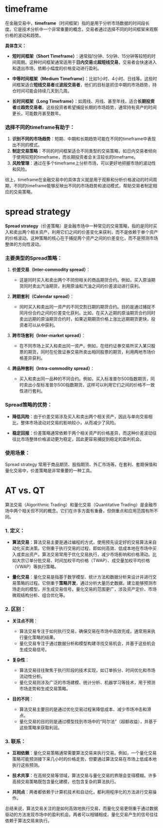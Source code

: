 # timeframe

在金融交易中，**timeframe**（时间框架）指的是用于分析市场数据的时间段长度。它是技术分析中一个非常重要的概念，交易者通过选择不同的时间框架来观察价格的波动和趋势。

**具体含义：**

- **短时间框架（Short Timeframe）**：通常指1分钟、5分钟、15分钟等较短的时间周期。这种时间框架通常适用于**日内交易**或**超短线交易**，交易者会快速进入和退出市场，依赖小幅度的价格变动进行盈利。
    
- **中等时间框架（Medium Timeframe）**：比如1小时、4小时、日线等。这些时间框架适合**短线交易者**或**波段交易者**，他们的目标是抓住中期的市场趋势，持仓时间可能会持续几天到几周。
    
- **长时间框架（Long Timeframe）**：如周线、月线、甚至年线，适合**长期投资者**或**趋势交易者**。这些投资者希望捕捉长期的市场趋势，通常持有资产的时间更长，可能数月甚至数年。
    

### 选择不同的timeframe有助于：

1. **识别不同的市场趋势**：短期、中期和长期趋势可能在不同的timeframe中表现出不同的模式。
2. **制定交易策略**：不同的时间框架适合不同类型的交易策略，如日内交易者倾向于使用较短的timeframe，而长期投资者会关注较长的timeframe。
3. **风险管理**：通过在多个timeframe上分析市场，可以更好地把握市场的波动性和风险。

综上，timeframe在金融交易中的具体含义就是用于观察和分析价格波动的时间周期，不同的timeframe能够反映出不同的市场趋势和波动模式，帮助交易者制定相应的交易策略。


# spread strategy
**Spread strategy**（价差策略）是金融市场中一种常见的交易策略，指的是同时买入和卖出两个相关资产，利用它们之间的价差变化来获利，而不是依赖于单个资产的价格波动。这种策略的核心在于捕捉两个资产之间的价差变化，而不是预测市场整体的方向性波动。

### 主要类型的Spread策略：

1. **价差交易（Inter-commodity spread）**：
    
    - 这是同时买入和卖出两个不同但相关的商品期货合约。例如，买入原油期货同时卖出汽油期货，利用原油和汽油之间的价差波动进行获利。
2. **跨期套利（Calendar spread）**：
    
    - 同时买入和卖出同一资产的不同交割日期的期货合约。目的是通过捕捉不同月份合约之间的价差变化获利。比如，在买入近期的原油期货合约同时卖出远期的原油期货合约时，如果近期期货价格上涨比远期期货更快，投资者可以从中获利。
3. **跨市场套利（Inter-market spread）**：
    
    - 在不同市场上买入和卖出同一资产。例如，在纽约证券交易所买入某只股票的期货，同时在伦敦证券交易所卖出相同股票的期货，利用两地市场价格差异获利。
4. **跨品种套利（Intra-commodity spread）**：
    
    - 买入和卖出同一品种的不同合约。例如，买入标准普尔500指数期货，同时卖出小型标准普尔500指数期货，这样可以利用它们之间的价格不一致性进行套利。

### Spread策略的优势：

- **降低风险**：由于价差交易涉及买入和卖出两个相关资产，因此与单向交易相比，整体市场波动对交易的影响较小，从而减少了风险。
    
- **稳定回报**：价差策略通常依赖于两个相关资产的价格差异，而这种价差波动往往比市场整体价格波动更为稳定，因此更容易捕捉到稳定的盈利机会。
    

### 使用场景：

Spread strategy 常用于商品期货、股指期货、外汇市场等。在套利、套期保值和量化交易中，价差策略是非常重要的一种工具。

# AT vs. QT
算法交易（Algorithmic Trading）和量化交易（Quantitative Trading）是金融市场中两个相关但不同的概念。它们在许多方面有重叠，但侧重点和应用范围有所不同。

### 1. 定义：

- **算法交易**：算法交易主要是通过编程的方式，使用预先设定好的交易算法来自动化买卖决策。它侧重于执行交易的过程，即如何高效、低成本地在市场中买入或卖出资产。算法交易常用于优化交易执行，减少市场影响和价格滑动。比如大宗订单分批交易、时间加权平均价格（TWAP）、成交量加权平均价格（VWAP）等执行策略。
    
- **量化交易**：量化交易是指基于数学模型、统计方法和数据分析来设计并进行交易策略的过程。它侧重于**策略开发**，通过分析大量历史数据，建立能够预测市场走向的模型，并生成交易信号。量化交易的范围更广，涉及资产定价、市场微观结构分析、组合优化等。
    

### 2. 区别：

- **关注点不同**：
    
    - 算法交易专注于如何执行交易，确保交易在市场中高效完成，通常用来执行量化策略的结果。
    - 量化交易专注于通过数据分析和模型构建寻找交易机会，并基于这些机会生成交易信号。
- **复杂性**：
    
    - 算法交易往往聚焦于执行阶段的技术实现，如订单拆分、时间优化和市场流动性分析。
    - 量化交易则涉及广泛的市场建模、统计分析、机器学习等技术，用于预测市场走势和生成交易策略。
- **目的不同**：
    
    - 算法交易主要目的是通过优化交易过程来降低成本、减少市场冲击和滑点。
    - 量化交易的目的则是通过模型找到市场中的“阿尔法”（超额收益），并基于这些策略来获取利润。

### 3. 联系：

- **互相依赖**：量化交易策略通常需要算法交易来执行交易。例如，一个量化交易策略可能预测接下来几小时的价格走势，但要通过算法交易在市场上低成本地执行这些预测。
    
- **技术共享**：在高频交易等领域，算法交易与量化交易的界限会变得模糊。许多高频交易策略既包含量化建模，也包含复杂的算法执行。
    
- **共同点**：两者都依赖于计算机技术和自动化，都利用程序化的方法进行交易操作。
    

总结来说，算法交易关注的是如何高效地执行交易，而量化交易更侧重于通过数据驱动的方法发现市场中的盈利机会。两者可以相辅相成，量化交易产生的信号往往依赖于算法交易来执行。